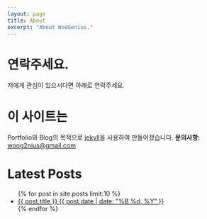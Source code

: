 ```yaml
---
layout: page
title: About
excerpt: "About WooGenius."
---
```


# 연락주세요.
저에게 관심이 있으시다면 아래로 연락주세요.

<div class="social-icons">
	<a href="http://twitter.com/woogenius" title="WooGenius on Twitter" target="_blank"><i class="fa fa-twitter-square fa-4x"></i></a><a href="http://facebook.com/woogenius" title="WooGenius on Facebook" target="_blank"><i class="fa fa-facebook-square fa-4x"></i></a><a href="http://linkedin.com/in/woogenius" title="WooGenius on LinkedIn" target="_blank"><i class="fa fa-linkedin-square fa-4x"></i></a><a href="http://github.com/WooGenius" title="WooGenius on Github" target="_blank"><i class="fa fa-github-square fa-4x"></i></a><a href="mailto:woog2nius@gmail.com" title="Mailto WooGenius"><i class="fa fa-envelope-square fa-4x"></i></a>
</div>

# 이 사이트는
Portfolio와 Blog의 목적으로 [jekyll](http://jekyllrb.com/)을 사용하여 만들어졌습니다.
**문의사항:** [woog2nius@gmail.com](mailto:woog2nius@gmail.com)

# Latest Posts
<ul class="post-list">
{% for post in site.posts limit:10 %}
  <li><article><a href="{{ site.url }}{{ post.url }}">{{ post.title }} <span class="entry-date"><time datetime="{{ post.date | date_to_xmlschema }}">{{ post.date | date: "%B %d, %Y" }}</time></span></a></article></li>
{% endfor %}
</ul>

<script async src="//pagead2.googlesyndication.com/pagead/js/adsbygoogle.js"></script>
<!-- 테스트 -->
<ins class="adsbygoogle"
     style="display:block"
     data-ad-client="ca-pub-7723263421107958"
     data-ad-slot="5402717424"
     data-ad-format="auto"></ins>
<script>
(adsbygoogle = window.adsbygoogle || []).push({});
</script>
